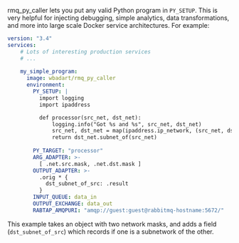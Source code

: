rmq_py_caller lets you put any valid Python program in `PY_SETUP`. This is very
helpful for injecting debugging, simple analytics, data transformations, and
more into large scale Docker service architectures. For example:

```yaml
version: "3.4"
services:
    # Lots of interesting production services
    # ...
    
    my_simple_program:
      image: wbadart/rmq_py_caller
      environment:
        PY_SETUP: |
          import logging
          import ipaddress

          def processor(src_net, dst_net):
              logging.info("Got %s and %s", src_net, dst_net)
              src_net, dst_net = map(ipaddress.ip_network, (src_net, dst_net))
              return dst_net.subnet_of(src_net)
          
        PY_TARGET: "processor"
        ARG_ADAPTER: >-
          [ .net.src.mask, .net.dst.mask ]
        OUTPUT_ADAPTER: >-
          .orig * {
            dst_subnet_of_src: .result
          }
        INPUT_QUEUE: data_in
        OUTPUT_EXCHANGE: data_out
        RABTAP_AMQPURI: "amqp://guest:guest@rabbitmq-hostname:5672/"
```

This example takes an object with two network masks, and adds a field
(`dst_subnet_of_src`) which records if one is a subnetwork of the other.
